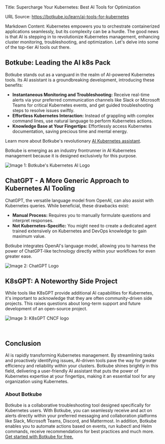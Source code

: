 Title: Supercharge Your Kubernetes: Best AI Tools for Optimization

URL Source: https://botkube.io/learn/ai-tools-for-kubernetes

Markdown Content:
Kubernetes empowers you to orchestrate containerized applications seamlessly, but its complexity can be a hurdle. The good news is that AI is stepping in to revolutionize Kubernetes management, enhancing cluster monitoring, troubleshooting, and optimization. Let's delve into some of the top-tier AI tools out there.

**Botkube: Leading the AI k8s Pack**
------------------------------------

Botkube stands out as a vanguard in the realm of AI-powered Kubernetes tools. Its AI assistant is a groundbreaking development, introducing these benefits:

*   **Instantaneous Monitoring and Troubleshooting:** Receive real-time alerts via your preferred communication channels like Slack or Microsoft Teams for critical Kubernetes events, and get guided troubleshooting steps to resolve issues swiftly.
*   **Effortless Kubernetes Interaction:** Instead of grappling with complex command lines, use natural language to perform Kubernetes actions.
*   **Knowledge Base at Your Fingertips:** Effortlessly access Kubernetes documentation, saving precious time and mental energy.

Learn more about Botkube's revolutionary [AI Kubernetes assistant](https://botkube.io/blog/simplify-kubernetes-with-botkubes-ai-developer-self-service-made-easy).

Botkube is emerging as an industry frontrunner in AI Kubernetes management because it is designed exclusively for this purpose.

![Image 1: Botkube's Kubernetes AI Logo](https://assets-global.website-files.com/634fabb21508d6c9db9bc46f/6613fd154cb1e600ad6af007_rWLJfGtMltX0oTYTp2w8pW4f3Gl451vsl3-1yXogBQZEM4eJBWnHrKCfkSUBWIA7KuC-u9jK03lkmQsuYizn-u8aZJ0iyFwn9zZA8AMMOtKfcfw0WIq19_wmwz1_G73LElOpDsfUEKkMapQurXgaqu4.png)

**ChatGPT - A More Generic Approach to Kubernetes AI Tooling**
--------------------------------------------------------------

ChatGPT, the versatile language model from OpenAI, can also assist with Kubernetes queries. While beneficial, these drawbacks exist:

*   **Manual Process:** Requires you to manually formulate questions and interpret responses.
*   **Not Kubernetes-Specific:** You might need to create a dedicated agent trained extensively on Kubernetes and DevOps knowledge to gain maximum value.

Botkube integrates OpenAI's language model, allowing you to harness the power of ChatGPT-like technology directly within your workflows for even greater ease.

![Image 2: ChatGPT Logo](https://assets-global.website-files.com/634fabb21508d6c9db9bc46f/6613fd2ee5a66677c1097253_a-JoDZEDQ3PU2keZWt6Ai1NNr4VGmiIOfozoGN3xMCeaKHnR2o0qJkZCNQHOcc4wcts_JBUdUs6gvbpydJYUxQXh9wxcUgJatvw-Ltd1_cN4MfwNUxX5oqljijew1v9NdjvwPsKBzJE-p1yhEIZQ2Ig.png)

**K8sGPT: A Noteworthy Side Project**
-------------------------------------

While tools like K8sGPT provide additional AI capabilities for Kubernetes, it's important to acknowledge that they are often community-driven side projects. This raises questions about long-term support and future development of an open-source project.

![Image 3: K8sGPT CNCF logo](https://assets-global.website-files.com/634fabb21508d6c9db9bc46f/661591d14aa3b800bd2b2465_39aaf890e4a45efcf32567e847633bf1802c438f2aa7cbfb956072e27c80744d.svg)

‍

**Conclusion**
--------------

AI is rapidly transforming Kubernetes management. By streamlining tasks and proactively identifying issues, AI-driven tools pave the way for greater efficiency and reliability within your clusters. Botkube shines brightly in this field, delivering a user-friendly AI assistant that puts the power of Kubernetes expertise at your fingertips, making it an essential tool for any organization using Kubernetes.

### About Botkube

Botkube is a collaborative troubleshooting tool designed specifically for Kubernetes users. With Botkube, you can seamlessly receive and act on alerts directly within your preferred messaging and collaboration platforms like Slack, Microsoft Teams, Discord, and Mattermost. In addition, Botkube enables you to automate actions based on events, run kubectl and Helm commands, receive recommendations for best practices and much more. [Get started with Botkube for free.](https://app.botkube.io/)
